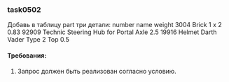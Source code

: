 
### task0502

Добавь в таблицу part три детали:
number  name 									weight
3004	Brick 1 x 2								0.83
92909	Technic Steering Hub for Portal Axle 	2.5
19916	Helmet Darth Vader Type 2 Top 			0.5


#### Требования:
1.	Запрос должен быть реализован согласно условию.

